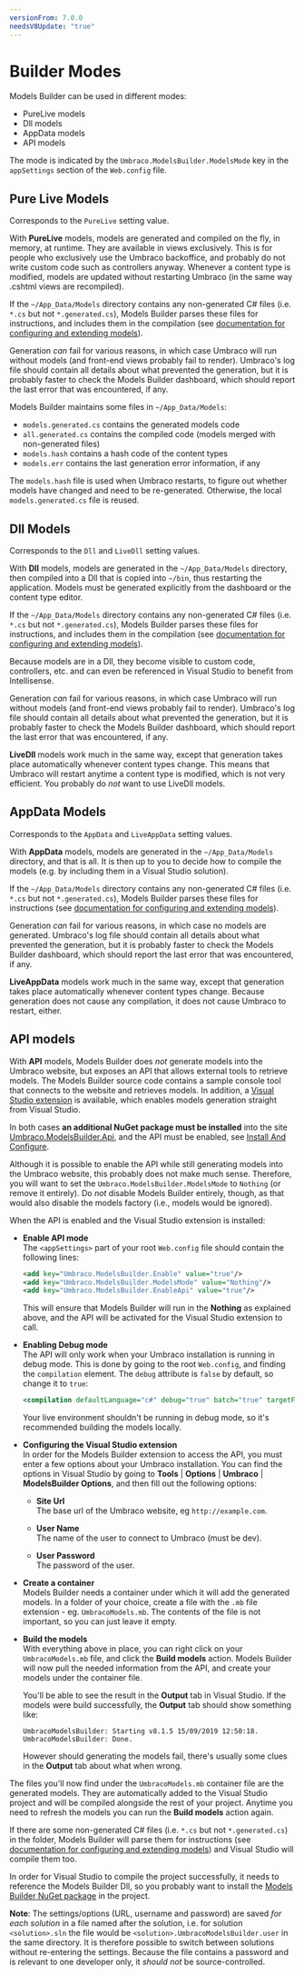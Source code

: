 ```yaml
---
versionFrom: 7.0.0
needsV8Update: "true"
---
```


# Builder Modes

Models Builder can be used in different modes:

* PureLive models
* Dll models
* AppData models
* API models

The mode is indicated by the `Umbraco.ModelsBuilder.ModelsMode` key in the `appSettings` section of the `Web.config` file.

## Pure Live Models

Corresponds to the `PureLive` setting value.

With **PureLive** models, models are generated and compiled on the fly, in memory, at runtime. They are available in views exclusively. This is for people who exclusively use the Umbraco backoffice, and probably do not write custom code such as controllers anyway. Whenever a content type is modified, models are updated without restarting Umbraco (in the same way .cshtml views are recompiled).

If the `~/App_Data/Models` directory contains any non-generated C# files (i.e. `*.cs` but not `*.generated.cs`), Models Builder parses these files for instructions, and includes them in the compilation (see [documentation for configuring and extending models](Control-Generation.md)).

Generation _can_ fail for various reasons, in which case Umbraco will run without models (and front-end views probably fail to render). Umbraco's log file should contain all details about what prevented the generation, but it is probably faster to check the Models Builder dashboard, which should report the last error that was encountered, if any.

Models Builder maintains some files in `~/App_Data/Models`:

* `models.generated.cs` contains the generated models code
* `all.generated.cs` contains the compiled code (models merged with non-generated files)
* `models.hash` contains a hash code of the content types
* `models.err` contains the last generation error information, if any

The `models.hash` file is used when Umbraco restarts, to figure out whether models have changed and need to be re-generated. Otherwise, the local `models.generated.cs` file is reused.

## Dll Models

Corresponds to the `Dll` and `LiveDll` setting values.

With **Dll** models, models are generated in the `~/App_Data/Models` directory, then compiled into a Dll that is copied into `~/bin`, thus restarting the application. Models must be generated explicitly from the dashboard or the content type editor.

If the `~/App_Data/Models` directory contains any non-generated C# files (i.e. `*.cs` but not `*.generated.cs`), Models Builder parses these files for instructions, and includes them in the compilation (see [documentation for configuring and extending models](Control-Generation.md)).

Because models are in a Dll, they become visible to custom code, controllers, etc. and can even be referenced in Visual Studio to benefit from Intellisense.

Generation _can_ fail for various reasons, in which case Umbraco will run without models (and front-end views probably fail to render). Umbraco's log file should contain all details about what prevented the generation, but it is probably faster to check the Models Builder dashboard, which should report the last error that was encountered, if any.

**LiveDll** models work much in the same way, except that generation takes place automatically whenever content types change. This means that Umbraco will restart anytime a content type is modified, which is not very efficient. You probably do _not_ want to use LiveDll models.

## AppData Models

Corresponds to the `AppData` and `LiveAppData` setting values.

With **AppData** models, models are generated in the `~/App_Data/Models` directory, and that is all. It is then up to you to decide how to compile the models (e.g. by including them in a Visual Studio solution).

If the `~/App_Data/Models` directory contains any non-generated C# files (i.e. `*.cs` but not `*.generated.cs`), Models Builder parses these files for instructions (see [documentation for configuring and extending models](Control-Generation.md)).

Generation _can_ fail for various reasons, in which case no models are generated. Umbraco's log file should contain all details about what prevented the generation, but it is probably faster to check the Models Builder dashboard, which should report the last error that was encountered, if any.

**LiveAppData** models work much in the same way, except that generation takes place automatically whenever content types change. Because generation does not cause any compilation, it does not cause Umbraco to restart, either.

## API models

With **API** models, Models Builder does _not_ generate models into the Umbraco website, but exposes an API that allows external tools to retrieve models. The Models Builder source code contains a sample console tool that connects to the website and retrieves models. In addition, a [Visual Studio extension](https://marketplace.visualstudio.com/items?itemName=ZpqrtBnk.UmbracoModelsBuilderExtension) is available, which enables models generation straight from Visual Studio.

In both cases **an additional NuGet package must be installed** into the site [Umbraco.ModelsBuilder.Api](https://www.nuget.org/packages/Umbraco.ModelsBuilder.Api/), and the API must be enabled, see [Install And Configure](Install-And-Configure.md).

Although it is possible to enable the API while still generating models into the Umbraco website, this probably does not make much sense. Therefore, you will want to set the `Umbraco.ModelsBuilder.ModelsMode` to `Nothing` (or remove it entirely). Do _not_ disable Models Builder entirely, though, as that would also disable the models factory (i.e., models would be ignored).

When the API is enabled and the Visual Studio extension is installed:

- **Enable API mode**  
  The `<appSettings>` part of your root `Web.config` file should contain the following lines:
  
  ```xml
  <add key="Umbraco.ModelsBuilder.Enable" value="true"/>
  <add key="Umbraco.ModelsBuilder.ModelsMode" value="Nothing"/>
  <add key="Umbraco.ModelsBuilder.EnableApi" value="true"/>
  ```

  This will ensure that Models Builder will run in the **Nothing** as explained above, and the API will be activated for the Visual Studio extension to call.

- **Enabling Debug mode**  
  The API will only work when your Umbraco installation is running in debug mode. This is done by going to the root `Web.config`, and finding the `compilation` element. The `debug` attribute is `false` by default, so change it to `true`:

  ```xml
  <compilation defaultLanguage="c#" debug="true" batch="true" targetFramework="4.7.2" numRecompilesBeforeAppRestart="50" />
  ```
  
  Your live environment shouldn't be running in debug mode, so it's recommended building the models locally.
  
- **Configuring the Visual Studio extension**  
  In order for the Models Builder extension to access the API, you must enter a few options about your Umbraco installation. You can find the options in Visual Studio by going to **Tools** | **Options** | **Umbraco** | **ModelsBuilder Options**, and then fill out the following options:
  
    * **Site Url**  
      The base url of the Umbraco website, eg `http://example.com`.

    * **User Name**  
      The name of the user to connect to Umbraco (must be dev).

    * **User Password**  
        The password of the user.
    
- **Create a container**  
  Models Builder needs a container under which it will add the generated models. In a folder of your choice, create a file with the `.mb` file extension - eg. `UmbracoModels.mb`. The contents of the file is not important, so you can just leave it empty.
  
- **Build the models**  
  With everything above in place, you can right click on your `UmbracoModels.mb` file, and click the **Build models** action. Models Builder will now pull the needed information from the API, and create your models under the container file.
  
  You'll be able to see the result in the **Output** tab in Visual Studio. If the models were build successfully, the **Output** tab should show something like:
  
  ```
  UmbracoModelsBuilder: Starting v8.1.5 15/09/2019 12:50:18.
  UmbracoModelsBuilder: Done.
  ```
  
  However should generating the models fail, there's usually some clues in the **Output** tab about what when wrong.
  
The files you'll now find under the `UmbracoModels.mb` container file are the generated models. They are automatically added to the Visual Studio project and will be compiled alongside the rest of your project. Anytime you need to refresh the models you can run the **Build models** action again.

If there are some non-generated C# files (i.e. `*.cs` but not `*.generated.cs`) in the folder, Models Builder will parse them for instructions (see [documentation for configuring and extending models](Control-Generation.md)) and Visual Studio will compile them too.

In order for Visual Studio to compile the project successfully, it needs to reference the Models Builder Dll, so you probably want to install the [Models Builder NuGet package](https://www.nuget.org/packages/Umbraco.ModelsBuilder/) in the project.

**Note**: The settings/options (URL, username and password) are saved _for each solution_ in a file named after the solution, i.e. for solution `<solution>.sln` the file would be `<solution>.UmbracoModelsBuilder.user` in the same directory. It is therefore possible to switch between solutions without re-entering the settings. Because the file contains a password and is relevant to one developer only, it _should not_ be source-controlled.
